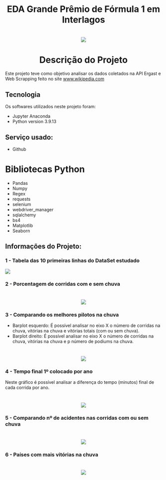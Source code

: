 # <h1 align="center"> EDA Grande Prêmio de Fórmula 1 em Interlagos </h1>

# <h1 align="center"> <img src="https://user-images.githubusercontent.com/119675645/235691951-3372ead8-9ead-457c-b6fd-82854caed3c6.jpg" > </h1>


## <h1 align="center"> Descrição do Projeto </h1>
Este projeto teve como objetivo analisar os dados coletados na API Ergast e Web Scrapping feito no site www.wikipedia.com


## Tecnologia
Os softwares utilizados neste projeto foram:

* Jupyter Anaconda
* Python version  3.9.13


## Serviço usado:
* Github


# Bibliotecas Python
* Pandas
* Numpy
* Regex
* requests
* selenium
* webdriver_manager
* sqlalchemy
* bs4
* Matplotlib
* Seaborn


## Informações do Projeto:

### 1 - Tabela das 10 primeiras linhas do DataSet estudado
<img src="https://user-images.githubusercontent.com/119675645/235696260-0fd8d0b4-29bb-43a1-b29e-2117b08b4369.jpg" >

### 2 - Porcentagem de corridas com e sem chuva
# <h1 align="center"> <img src="https://user-images.githubusercontent.com/119675645/235697653-3ebae937-8e29-4d57-9c9c-285aa548d4ae.jpg" > </h1>

### 3 - Comparando os melhores pilotos na chuva
* Barplot esquerdo: É possível analisar no eixo X o número de corridas na chuva, vitórias na chuva e vitórias totais (com ou sem chuva).
* Barplot direito: É possível analisar no eixo X o número de corridas na chuva, vitórias na chuva e p número de podiums na chuva.
# <h1 align="center"> <img src="https://user-images.githubusercontent.com/119675645/235698791-a65394db-f601-4b93-8787-8ec9a694207c.jpg" > </h1>

### 4 - Tempo final 1º colocado por ano
Neste gráfico é possível analisar a diferença do tempo (minutos) final de cada corrida por ano.

# <h1 align="center"> <img src="https://user-images.githubusercontent.com/119675645/235735588-614ced55-0dcd-4729-bb12-ca9f67253ea8.jpg" > </h1>

### 5 - Comparando nº de acidentes nas corridas com ou sem chuva
# <h1 align="center"> <img src="https://user-images.githubusercontent.com/119675645/235738288-04a72d30-8e5d-404e-9dd4-c41115da1b6f.jpg" > </h1>

### 6 - Países com mais vitórias na chuva

# <h1 align="center"> <img src="https://user-images.githubusercontent.com/119675645/235740488-818485bc-0482-4c51-aa7d-0793dbf13f58.jpg" > </h1>



